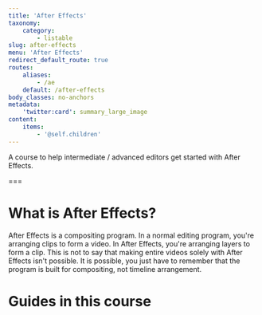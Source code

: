 ```yaml
---
title: 'After Effects'
taxonomy:
    category:
        - listable
slug: after-effects
menu: 'After Effects'
redirect_default_route: true
routes:
    aliases:
        - /ae
    default: /after-effects
body_classes: no-anchors
metadata:
    'twitter:card': summary_large_image
content:
    items:
        - '@self.children'
---
```


A course to help intermediate / advanced editors get started with After Effects.

===

# What is After Effects?

After Effects is a compositing program. In a normal editing program, you're arranging clips to form a video. In After Effects, you're arranging layers to form a clip. This is not to say that making entire videos solely with After Effects isn't possible. It is possible, you just have to remember that the program is built for compositing, not timeline arrangement.

# Guides in this course